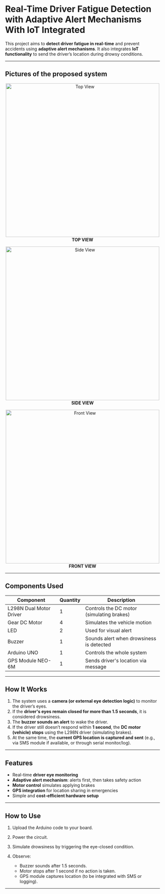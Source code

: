 # Real-Time Driver Fatigue Detection with Adaptive Alert Mechanisms With IoT Integrated

This project aims to **detect driver fatigue in real-time** and prevent accidents using **adaptive alert mechanisms**. It also integrates **IoT functionality** to send the driver’s location during drowsy conditions.

---

## Pictures of the proposed system
<p align="center">
  <img src="https://github.com/SANJAY-K-04/Real-Time-Driver-Fatigue-Detection-with-Adaptive-Alert-Mechanisms-With-IoT-Integration/blob/main/top.jpg?raw=true" width="500" alt="Top View"><br>
  <b>TOP VIEW</b>
</p>

<p align="center">
  <img src="https://github.com/SANJAY-K-04/Real-Time-Driver-Fatigue-Detection-with-Adaptive-Alert-Mechanisms-With-IoT-Integration/blob/main/side.jpg?raw=true" width="500" alt="Side View"><br>
  <b>SIDE VIEW</b>
</p>

<p align="center">
  <img src="https://github.com/SANJAY-K-04/Real-Time-Driver-Fatigue-Detection-with-Adaptive-Alert-Mechanisms-With-IoT-Integration/blob/main/front.jpg?raw=true" width="500" alt="Front View"><br>
  <b>FRONT VIEW</b>
</p>


---


## Components Used

| Component               | Quantity | Description                               |
| ----------------------- | -------- | ----------------------------------------- |
| L298N Dual Motor Driver | 1        | Controls the DC motor (simulating brakes) |
| Gear DC Motor           | 4        | Simulates the vehicle motion              |
| LED                     | 2        | Used for visual alert                     |
| Buzzer                  | 1        | Sounds alert when drowsiness is detected  |
| Arduino UNO             | 1        | Controls the whole system                 |
| GPS Module NEO-6M       | 1        | Sends driver's location via message       |

---

## How It Works

1. The system uses a **camera (or external eye detection logic)** to monitor the driver’s eyes.
2. If the **driver's eyes remain closed for more than 1.5 seconds**, it is considered drowsiness.
3. The **buzzer sounds an alert** to wake the driver.
4. If the driver still doesn’t respond within **1 second**, the **DC motor (vehicle) stops** using the L298N driver (simulating brakes).
5. At the same time, the **current GPS location is captured and sent** (e.g., via SMS module if available, or through serial monitor/log).

---

## Features

* Real-time **driver eye monitoring**
* **Adaptive alert mechanism**: alerts first, then takes safety action
* **Motor control** simulates applying brakes
* **GPS integration** for location sharing in emergencies
* Simple and **cost-efficient hardware setup**

---

## How to Use

1. Upload the Arduino code to your board.
2. Power the circuit.
3. Simulate drowsiness by triggering the eye-closed condition.
4. Observe:

   * Buzzer sounds after 1.5 seconds.
   * Motor stops after 1 second if no action is taken.
   * GPS module captures location (to be integrated with SMS or logging).

---

